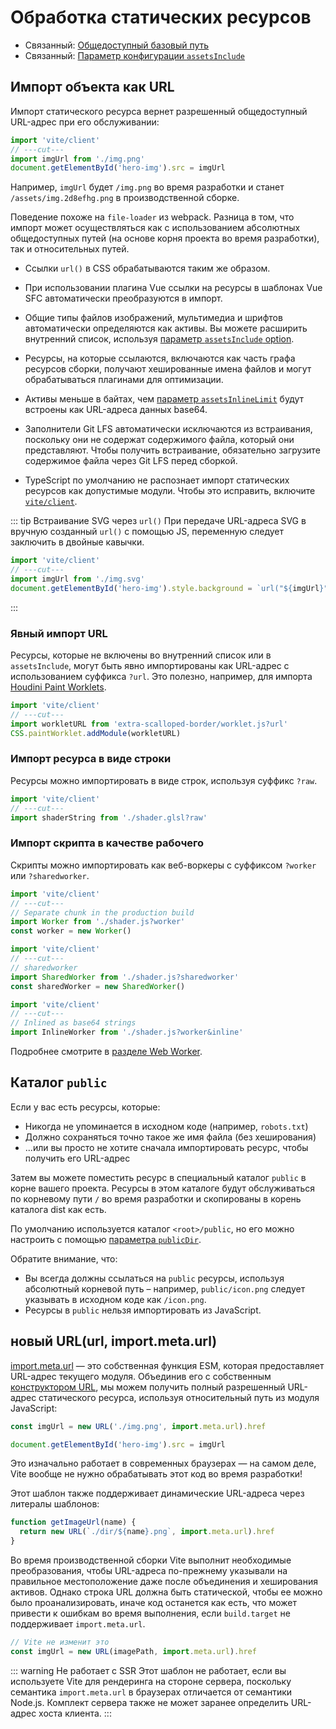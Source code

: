 # Обработка статических ресурсов

- Связанный: [Общедоступный базовый путь](./build#public-base-path)
- Связанный: [Параметр конфигурации `assetsInclude`](/config/shared-options.md#assetsinclude)

## Импорт объекта как URL

Импорт статического ресурса вернет разрешенный общедоступный URL-адрес при его обслуживании:

```js twoslash
import 'vite/client'
// ---cut---
import imgUrl from './img.png'
document.getElementById('hero-img').src = imgUrl
```

Например, `imgUrl` будет `/img.png` во время разработки и станет `/assets/img.2d8efhg.png` в производственной сборке.

Поведение похоже на `file-loader` из webpack. Разница в том, что импорт может осуществляться как с использованием абсолютных общедоступных путей (на основе корня проекта во время разработки), так и относительных путей.

- Ссылки `url()` в CSS обрабатываются таким же образом.

- При использовании плагина Vue ссылки на ресурсы в шаблонах Vue SFC автоматически преобразуются в импорт.

- Общие типы файлов изображений, мультимедиа и шрифтов автоматически определяются как активы. Вы можете расширить внутренний список, используя [параметр `assetsInclude` option](/config/shared-options.md#assetsinclude).

- Ресурсы, на которые ссылаются, включаются как часть графа ресурсов сборки, получают хешированные имена файлов и могут обрабатываться плагинами для оптимизации.

- Активы меньше в байтах, чем [параметр `assetsInlineLimit`](/config/build-options.md#build-assetsinlinelimit) будут встроены как URL-адреса данных base64.

- Заполнители Git LFS автоматически исключаются из встраивания, поскольку они не содержат содержимого файла, который они представляют. Чтобы получить встраивание, обязательно загрузите содержимое файла через Git LFS перед сборкой.

- TypeScript по умолчанию не распознает импорт статических ресурсов как допустимые модули. Чтобы это исправить, включите [`vite/client`](./features#client-types).

::: tip Встраивание SVG через `url()`
При передаче URL-адреса SVG в вручную созданный `url()` с помощью JS, переменную следует заключить в двойные кавычки.

```js twoslash
import 'vite/client'
// ---cut---
import imgUrl from './img.svg'
document.getElementById('hero-img').style.background = `url("${imgUrl}")`
```

:::

### Явный импорт URL

Ресурсы, которые не включены во внутренний список или в `assetsInclude`, могут быть явно импортированы как URL-адрес с использованием суффикса `?url`. Это полезно, например, для импорта [Houdini Paint Worklets](https://houdini.how/usage).

```js twoslash
import 'vite/client'
// ---cut---
import workletURL from 'extra-scalloped-border/worklet.js?url'
CSS.paintWorklet.addModule(workletURL)
```

### Импорт ресурса в виде строки

Ресурсы можно импортировать в виде строк, используя суффикс `?raw`.

```js twoslash
import 'vite/client'
// ---cut---
import shaderString from './shader.glsl?raw'
```

### Импорт скрипта в качестве рабочего

Скрипты можно импортировать как веб-воркеры с суффиксом `?worker` или `?sharedworker`.

```js twoslash
import 'vite/client'
// ---cut---
// Separate chunk in the production build
import Worker from './shader.js?worker'
const worker = new Worker()
```

```js twoslash
import 'vite/client'
// ---cut---
// sharedworker
import SharedWorker from './shader.js?sharedworker'
const sharedWorker = new SharedWorker()
```

```js twoslash
import 'vite/client'
// ---cut---
// Inlined as base64 strings
import InlineWorker from './shader.js?worker&inline'
```

Подробнее смотрите в [разделе Web Worker](./features.md#web-workers).

## Каталог `public`

Если у вас есть ресурсы, которые:

- Никогда не упоминается в исходном коде (например, `robots.txt`)
- Должно сохраняться точно такое же имя файла (без хеширования)
- ...или вы просто не хотите сначала импортировать ресурс, чтобы получить его URL-адрес

Затем вы можете поместить ресурс в специальный каталог `public` в корне вашего проекта. Ресурсы в этом каталоге будут обслуживаться по корневому пути `/` во время разработки и скопированы в корень каталога dist как есть.

По умолчанию используется каталог `<root>/public`, но его можно настроить с помощью [параметра `publicDir`](/config/shared-options.md#publicdir).

Обратите внимание, что:

- Вы всегда должны ссылаться на `public` ресурсы, используя абсолютный корневой путь – например, `public/icon.png` следует указывать в исходном коде как `/icon.png`.
- Ресурсы в `public` нельзя импортировать из JavaScript.

## новый URL(url, import.meta.url)

[import.meta.url](https://developer.mozilla.org/en-US/docs/Web/JavaScript/Reference/Statements/import.meta) — это собственная функция ESM, которая предоставляет URL-адрес текущего модуля. Объединив его с собственным [конструктором URL](https://developer.mozilla.org/en-US/docs/Web/API/URL), мы можем получить полный разрешенный URL-адрес статического ресурса, используя относительный путь из модуля JavaScript:

```js
const imgUrl = new URL('./img.png', import.meta.url).href

document.getElementById('hero-img').src = imgUrl
```

Это изначально работает в современных браузерах — на самом деле, Vite вообще не нужно обрабатывать этот код во время разработки!

Этот шаблон также поддерживает динамические URL-адреса через литералы шаблонов:

```js
function getImageUrl(name) {
  return new URL(`./dir/${name}.png`, import.meta.url).href
}
```

Во время производственной сборки Vite выполнит необходимые преобразования, чтобы URL-адреса по-прежнему указывали на правильное местоположение даже после объединения и хеширования активов. Однако строка URL должна быть статической, чтобы ее можно было проанализировать, иначе код останется как есть, что может привести к ошибкам во время выполнения, если `build.target` не поддерживает `import.meta.url`.

```js
// Vite не изменит это
const imgUrl = new URL(imagePath, import.meta.url).href
```

::: warning Не работает с SSR
Этот шаблон не работает, если вы используете Vite для рендеринга на стороне сервера, поскольку семантика `import.meta.url` в браузерах отличается от семантики Node.js. Комплект сервера также не может заранее определить URL-адрес хоста клиента.
:::

